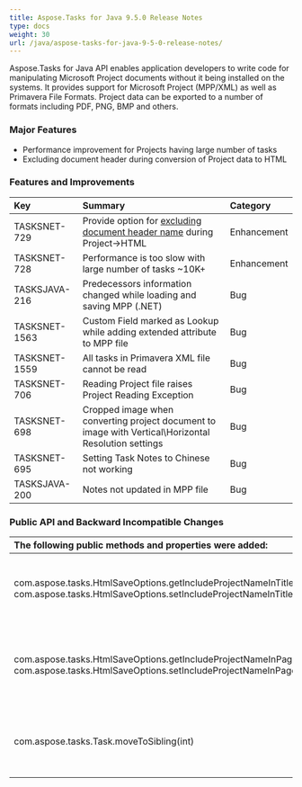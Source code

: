 ```yaml
---
title: Aspose.Tasks for Java 9.5.0 Release Notes
type: docs
weight: 30
url: /java/aspose-tasks-for-java-9-5-0-release-notes/
---
```


Aspose.Tasks for Java API enables application developers to write code for manipulating Microsoft Project documents without it being installed on the systems. It provides support for Microsoft Project (MPP/XML) as well as Primavera File Formats. Project data can be exported to a number of formats including PDF, PNG, BMP and others.
### **Major Features**
- Performance improvement for Projects having large number of tasks
- Excluding document header during conversion of Project data to HTML
### **Features and Improvements**

|**Key** |**Summary** |**Category** |
| :- | :- | :- |
|TASKSNET-729 |Provide option for [excluding document header name](http://www.aspose.com/docs/display/tasksjava/Saving+Project+Data+to+CSV%2C+Text+and+Template+%28MPT%29+Formats#SavingProjectDatatoCSV%2CTextandTemplate%28MPT%29Formats-ConvertToHtmlWithHeaderControl) during Project->HTML |Enhancement |
|TASKSNET-728 |Performance is too slow with large number of tasks ~10K+ |Enhancement |
|TASKSJAVA-216 |Predecessors information changed while loading and saving MPP (.NET) |Bug |
|TASKSNET-1563 |Custom Field marked as Lookup while adding extended attribute to MPP file |Bug |
|TASKSNET-1559 |All tasks in Primavera XML file cannot be read |Bug |
|TASKSNET-706 |Reading Project file raises Project Reading Exception |Bug |
|TASKSNET-698 |Cropped image when converting project document to image with Vertical\Horizontal Resolution settings |Bug |
|TASKSNET-695 |Setting Task Notes to Chinese not working |Bug |
|TASKSJAVA-200 |Notes not updated in MPP file |Bug |
### **Public API and Backward Incompatible Changes**

|**The following public methods and properties were added:** |**Description** |
| :- | :- |
|com.aspose.tasks.HtmlSaveOptions.getIncludeProjectNameInTitle <br>com.aspose.tasks.HtmlSaveOptions.setIncludeProjectNameInTitle(boolean) |Determines whether to include project name in HTML title. |
|com.aspose.tasks.HtmlSaveOptions.getIncludeProjectNameInPageHeader <br>com.aspose.tasks.HtmlSaveOptions.setIncludeProjectNameInPageHeader(boolean) |Determines whether to include project name in HTML page header. |
|com.aspose.tasks.Task.moveToSibling(int) |Allows to move task to another position at the same parent |

